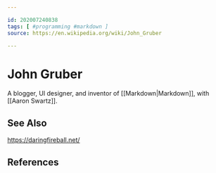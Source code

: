 ```yaml
---

id: 202007240838
tags: [ #programming #markdown ]
source: https://en.wikipedia.org/wiki/John_Gruber

---
```


# John Gruber
A blogger, UI designer, and inventor of [[Markdown|Markdown]], with [[Aaron Swartz]].

## See Also
https://daringfireball.net/

## References

